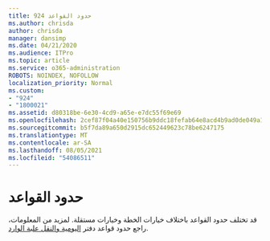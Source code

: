```yaml
---
title: 924 حدود القواعد
ms.author: chrisda
author: chrisda
manager: dansimp
ms.date: 04/21/2020
ms.audience: ITPro
ms.topic: article
ms.service: o365-administration
ROBOTS: NOINDEX, NOFOLLOW
localization_priority: Normal
ms.custom:
- "924"
- "1800021"
ms.assetid: d80318be-6e30-4cd9-a65e-e7dc55f69e69
ms.openlocfilehash: 2cef87f04a40e150756b9ddc18fefab64e8acd4b9ad0de049a168b45c742d85a
ms.sourcegitcommit: b5f7da89a650d2915dc652449623c78be6247175
ms.translationtype: MT
ms.contentlocale: ar-SA
ms.lasthandoff: 08/05/2021
ms.locfileid: "54086511"
---
```

# <a name="rule-limits"></a>حدود القواعد

قد تختلف حدود القواعد باختلاف خيارات الخطة وخيارات مستقلة. لمزيد من المعلومات، راجع حدود قواعد دفتر [اليومية والنقل علبة الوارد](https://technet.microsoft.com/library/exchange-online-limits.aspx).
